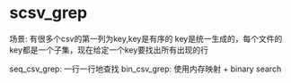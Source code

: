 # scsv_grep
场景:  有很多个csv的第一列为key,key是有序的 key是统一生成的，每个文件的key都是一个子集，现在给定一个key要找出所有出现的行

seq_csv_grep: 一行一行地查找
bin_csv_grep: 使用内存映射 + binary search
